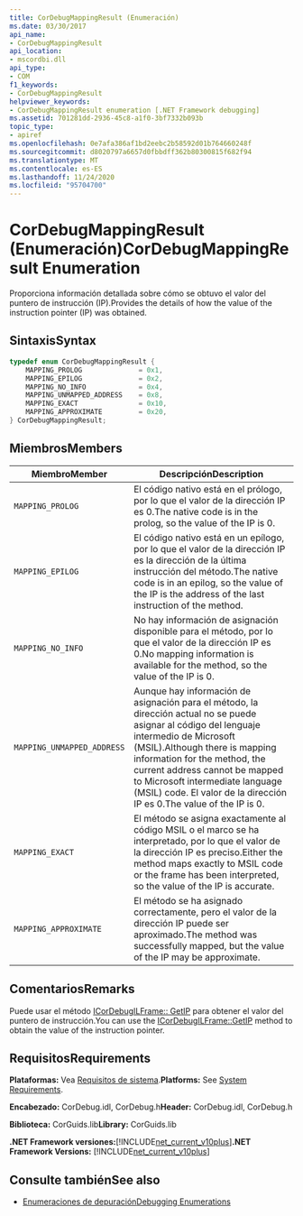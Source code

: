 ```yaml
---
title: CorDebugMappingResult (Enumeración)
ms.date: 03/30/2017
api_name:
- CorDebugMappingResult
api_location:
- mscordbi.dll
api_type:
- COM
f1_keywords:
- CorDebugMappingResult
helpviewer_keywords:
- CorDebugMappingResult enumeration [.NET Framework debugging]
ms.assetid: 701281dd-2936-45c8-a1f0-3bf7332b093b
topic_type:
- apiref
ms.openlocfilehash: 0e7afa386af1bd2eebc2b58592d01b764660248f
ms.sourcegitcommit: d8020797a6657d0fbbdff362b80300815f682f94
ms.translationtype: MT
ms.contentlocale: es-ES
ms.lasthandoff: 11/24/2020
ms.locfileid: "95704700"
---
```

# <a name="cordebugmappingresult-enumeration"></a><span data-ttu-id="0bd3e-102">CorDebugMappingResult (Enumeración)</span><span class="sxs-lookup"><span data-stu-id="0bd3e-102">CorDebugMappingResult Enumeration</span></span>

<span data-ttu-id="0bd3e-103">Proporciona información detallada sobre cómo se obtuvo el valor del puntero de instrucción (IP).</span><span class="sxs-lookup"><span data-stu-id="0bd3e-103">Provides the details of how the value of the instruction pointer (IP) was obtained.</span></span>  
  
## <a name="syntax"></a><span data-ttu-id="0bd3e-104">Sintaxis</span><span class="sxs-lookup"><span data-stu-id="0bd3e-104">Syntax</span></span>  
  
```cpp  
typedef enum CorDebugMappingResult {  
    MAPPING_PROLOG              = 0x1,  
    MAPPING_EPILOG              = 0x2,  
    MAPPING_NO_INFO             = 0x4,  
    MAPPING_UNMAPPED_ADDRESS    = 0x8,  
    MAPPING_EXACT               = 0x10,  
    MAPPING_APPROXIMATE         = 0x20,  
} CorDebugMappingResult;  
```  
  
## <a name="members"></a><span data-ttu-id="0bd3e-105">Miembros</span><span class="sxs-lookup"><span data-stu-id="0bd3e-105">Members</span></span>  
  
|<span data-ttu-id="0bd3e-106">Miembro</span><span class="sxs-lookup"><span data-stu-id="0bd3e-106">Member</span></span>|<span data-ttu-id="0bd3e-107">Descripción</span><span class="sxs-lookup"><span data-stu-id="0bd3e-107">Description</span></span>|  
|------------|-----------------|  
|`MAPPING_PROLOG`|<span data-ttu-id="0bd3e-108">El código nativo está en el prólogo, por lo que el valor de la dirección IP es 0.</span><span class="sxs-lookup"><span data-stu-id="0bd3e-108">The native code is in the prolog, so the value of the IP is 0.</span></span>|  
|`MAPPING_EPILOG`|<span data-ttu-id="0bd3e-109">El código nativo está en un epílogo, por lo que el valor de la dirección IP es la dirección de la última instrucción del método.</span><span class="sxs-lookup"><span data-stu-id="0bd3e-109">The native code is in an epilog, so the value of the IP is the address of the last instruction of the method.</span></span>|  
|`MAPPING_NO_INFO`|<span data-ttu-id="0bd3e-110">No hay información de asignación disponible para el método, por lo que el valor de la dirección IP es 0.</span><span class="sxs-lookup"><span data-stu-id="0bd3e-110">No mapping information is available for the method, so the value of the IP is 0.</span></span>|  
|`MAPPING_UNMAPPED_ADDRESS`|<span data-ttu-id="0bd3e-111">Aunque hay información de asignación para el método, la dirección actual no se puede asignar al código del lenguaje intermedio de Microsoft (MSIL).</span><span class="sxs-lookup"><span data-stu-id="0bd3e-111">Although there is mapping information for the method, the current address cannot be mapped to Microsoft intermediate language (MSIL) code.</span></span> <span data-ttu-id="0bd3e-112">El valor de la dirección IP es 0.</span><span class="sxs-lookup"><span data-stu-id="0bd3e-112">The value of the IP is 0.</span></span>|  
|`MAPPING_EXACT`|<span data-ttu-id="0bd3e-113">El método se asigna exactamente al código MSIL o el marco se ha interpretado, por lo que el valor de la dirección IP es preciso.</span><span class="sxs-lookup"><span data-stu-id="0bd3e-113">Either the method maps exactly to MSIL code or the frame has been interpreted, so the value of the IP is accurate.</span></span>|  
|`MAPPING_APPROXIMATE`|<span data-ttu-id="0bd3e-114">El método se ha asignado correctamente, pero el valor de la dirección IP puede ser aproximado.</span><span class="sxs-lookup"><span data-stu-id="0bd3e-114">The method was successfully mapped, but the value of the IP may be approximate.</span></span>|  
  
## <a name="remarks"></a><span data-ttu-id="0bd3e-115">Comentarios</span><span class="sxs-lookup"><span data-stu-id="0bd3e-115">Remarks</span></span>  

 <span data-ttu-id="0bd3e-116">Puede usar el método [ICorDebugILFrame:: GetIP](icordebugilframe-getip-method.md) para obtener el valor del puntero de instrucción.</span><span class="sxs-lookup"><span data-stu-id="0bd3e-116">You can use the [ICorDebugILFrame::GetIP](icordebugilframe-getip-method.md) method to obtain the value of the instruction pointer.</span></span>  
  
## <a name="requirements"></a><span data-ttu-id="0bd3e-117">Requisitos</span><span class="sxs-lookup"><span data-stu-id="0bd3e-117">Requirements</span></span>  

 <span data-ttu-id="0bd3e-118">**Plataformas:** Vea [Requisitos de sistema](../../get-started/system-requirements.md).</span><span class="sxs-lookup"><span data-stu-id="0bd3e-118">**Platforms:** See [System Requirements](../../get-started/system-requirements.md).</span></span>  
  
 <span data-ttu-id="0bd3e-119">**Encabezado:** CorDebug.idl, CorDebug.h</span><span class="sxs-lookup"><span data-stu-id="0bd3e-119">**Header:** CorDebug.idl, CorDebug.h</span></span>  
  
 <span data-ttu-id="0bd3e-120">**Biblioteca:** CorGuids.lib</span><span class="sxs-lookup"><span data-stu-id="0bd3e-120">**Library:** CorGuids.lib</span></span>  
  
 <span data-ttu-id="0bd3e-121">**.NET Framework versiones:**[!INCLUDE[net_current_v10plus](../../../../includes/net-current-v10plus-md.md)]</span><span class="sxs-lookup"><span data-stu-id="0bd3e-121">**.NET Framework Versions:** [!INCLUDE[net_current_v10plus](../../../../includes/net-current-v10plus-md.md)]</span></span>  
  
## <a name="see-also"></a><span data-ttu-id="0bd3e-122">Consulte también</span><span class="sxs-lookup"><span data-stu-id="0bd3e-122">See also</span></span>

- [<span data-ttu-id="0bd3e-123">Enumeraciones de depuración</span><span class="sxs-lookup"><span data-stu-id="0bd3e-123">Debugging Enumerations</span></span>](debugging-enumerations.md)
